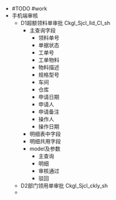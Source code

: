 - #TODO #work
- 手机端审核
	- D1超额领料单审批 Ckgl_Sjcl_lld_Cl_sh
		- 主查询字段
			- 领料单号
			- 单据状态
			- 工单号
			- 工单物料
			- 物料描述
			- 规格型号
			- 车间
			- 仓库
			- 申请日期
			- 申请人
			- 申请备注
			- 操作人
			- 操作日期
		- 明细表中字段
		- 明细共用字段
		- model及参数
			- 主查询
			- 明细
			- 审核通过
			- 驳回
	- D2部门领用单审批 Ckgl_Sjcl_ckly_sh
	-